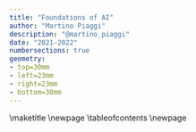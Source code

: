 ```yaml
---
title: "Foundations of AI"
author: "Martino Piaggi"
description: "@martino_piaggi"
date: "2021-2022"
numbersections: true
geometry: 
- top=30mm
- left=23mm
- right=23mm
- bottom=30mm
---
```


\maketitle
\newpage
\tableofcontents
\newpage